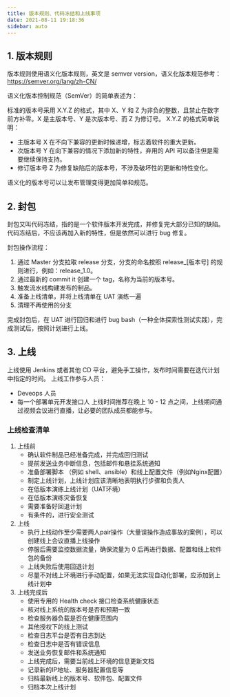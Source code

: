 ```yaml
---
title: 版本规则、代码冻结和上线事项
date: 2021-08-11 19:18:36
sidebar: auto
---
```


## 1. 版本规则

版本规则使用语义化版本规则，英文是 semver version，语义化版本规范参考：https://semver.org/lang/zh-CN/

语义化版本控制规范（SemVer）的简单表述为：

标准的版本号采用 X.Y.Z 的格式，其中 X、Y 和 Z 为非负的整数，且禁止在数字前方补零。X 是主版本号、Y 是次版本号、而 Z 为修订号。
X.Y.Z 的格式简单说明：
- 主版本号 X 在不向下兼容的更新时候递增，标志着软件的重大更新。
- 次版本号 Y 在向下兼容的情况下添加新的特性，弃用的 API 可以备注但是需要继续保持支持。
- 修订版本号 Z 为修复缺陷后的版本号，不涉及破坏性的更新和特性变化。

语义化的版本号可以让发布管理变得更加简单和规范。

## 2. 封包

封包又叫代码冻结，指的是一个软件版本开发完成，并修复完大部分已知的缺陷。代码冻结后，不应该再加入新的特性，但是依然可以进行 bug 修复。

封包操作流程：

1. 通过 Master 分支拉取 release 分支，分支的命名按照 release_[版本号] 的规则进行，例如：release_1.0。
2. 通过最新的 commit it 创建一个 tag，名称为当前的版本号。
3. 触发流水线构建发布的制品。
4. 准备上线清单，并将上线清单在 UAT 演练一遍
5. 清理不再使用的分支

完成封包后，在 UAT 进行回归和进行 bug bash（一种全体探索性测试实践），完成测试后，按照计划进行上线。



## 3. 上线

上线使用 Jenkins 或者其他 CD 平台，避免手工操作，发布时间需要在迭代计划中指定的时间。
上线工作参与人员：
- Deveops 人员
- 每一个部署单元开发接口人
上线时间推荐在晚上 10 - 12 点之间，上线期间通过视频会议进行直播，让必要的团队成员都能参与。

### 上线检查清单

1. 上线前
   - 确认软件制品已经准备完成，并完成回归测试
   - 提前发送业务中断信息，包括邮件和悬挂系统通知
   - 准备部署脚本 （例如 shell、ansible）和线上配置文件（例如Nginx配置）
   - 制定上线计划，上线计划应该清晰地表明执行步骤和负责人
   - 在低版本演练上线计划（UAT环境）
   - 在低版本演练灾备恢复
   - 需要准备好回退计划
   - 有条件的，进行安全测试
2. 上线
   - 执行上线动作至少需要两人pair操作（大量误操作造成事故的案例），可以创建线上会议直播上线操作
   - 停服后需要监控数据流量，确保流量为 0 后再进行数据、配置和线上软件包的备份
   - 上线失败后使用回退计划
   - 尽量不对线上环境进行手动配置，如果无法实现自动化部署，应添加到上线计划中
3. 上线完成后
   - 使用专用的 Health check 接口检查系统健康状态
   - 核对线上系统的版本号是否和预期一致
   - 检查服务器负载是否在健康范围内
   - 其他授权下的线上测试
   - 检查日志平台是否有日志到达
   - 检查日志中是否有错误信息
   - 发送业务恢复邮件和系统通知
   - 上线完成后，需要当前线上环境的信息更新文档
   - 记录新的IP地址、服务器配置信息等
   - 归档最新线上的版本号、软件包、配置文件
   - 归档本次上线计划
